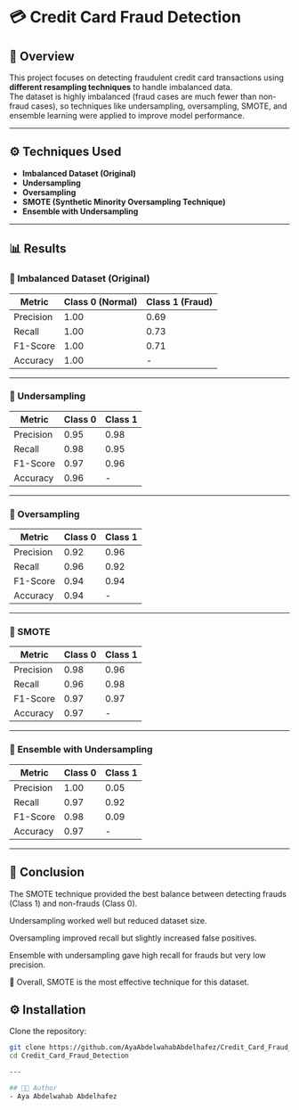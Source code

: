 # 💳 Credit Card Fraud Detection

## 📌 Overview
This project focuses on detecting fraudulent credit card transactions using **different resampling techniques** to handle imbalanced data.  
The dataset is highly imbalanced (fraud cases are much fewer than non-fraud cases), so techniques like undersampling, oversampling, SMOTE, and ensemble learning were applied to improve model performance.  

---

## ⚙️ Techniques Used
- **Imbalanced Dataset (Original)**  
- **Undersampling**  
- **Oversampling**  
- **SMOTE (Synthetic Minority Oversampling Technique)**  
- **Ensemble with Undersampling**  

---

## 📊 Results

### 🔹 Imbalanced Dataset (Original)
| Metric      | Class 0 (Normal) | Class 1 (Fraud) |
|-------------|------------------|-----------------|
| Precision   | 1.00             | 0.69            |
| Recall      | 1.00             | 0.73            |
| F1-Score    | 1.00             | 0.71            |
| Accuracy    | 1.00             | -               |

---

### 🔹 Undersampling
| Metric      | Class 0 | Class 1 |
|-------------|---------|---------|
| Precision   | 0.95    | 0.98    |
| Recall      | 0.98    | 0.95    |
| F1-Score    | 0.97    | 0.96    |
| Accuracy    | 0.96    | -       |

---

### 🔹 Oversampling
| Metric      | Class 0 | Class 1 |
|-------------|---------|---------|
| Precision   | 0.92    | 0.96    |
| Recall      | 0.96    | 0.92    |
| F1-Score    | 0.94    | 0.94    |
| Accuracy    | 0.94    | -       |

---

### 🔹 SMOTE
| Metric      | Class 0 | Class 1 |
|-------------|---------|---------|
| Precision   | 0.98    | 0.96    |
| Recall      | 0.96    | 0.98    |
| F1-Score    | 0.97    | 0.97    |
| Accuracy    | 0.97    | -       |

---

### 🔹 Ensemble with Undersampling
| Metric      | Class 0 | Class 1 |
|-------------|---------|---------|
| Precision   | 1.00    | 0.05    |
| Recall      | 0.97    | 0.92    |
| F1-Score    | 0.98    | 0.09    |
| Accuracy    | 0.97    | -       |

---
## 📝 Conclusion

The SMOTE technique provided the best balance between detecting frauds (Class 1) and non-frauds (Class 0).

Undersampling worked well but reduced dataset size.

Oversampling improved recall but slightly increased false positives.

Ensemble with undersampling gave high recall for frauds but very low precision.

📌 Overall, SMOTE is the most effective technique for this dataset.

 
## ⚙️ Installation

Clone the repository:
```bash
git clone https://github.com/AyaAbdelwahabAbdelhafez/Credit_Card_Fraud_Detection.git
cd Credit_Card_Fraud_Detection

---

## 👩‍💻 Author
- Aya Abdelwahab Abdelhafez
